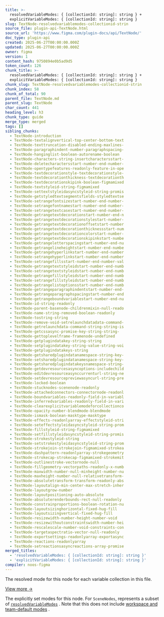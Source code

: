 ```yaml
---
title: >-
  resolvedVariableModes: { [collectionId: string]: string } +
  explicitVariableModes: { [collectionId: string]: string }
slug: TextNode-resolvedvariablemodes-collectionid-strin
source_file: plugin-api-TextNode.html
source_url: 'https://www.figma.com/plugin-docs/api/TextNode/'
doc_type: plugin-api
created: 2025-06-27T00:00:00.000Z
updated: 2025-06-27T00:00:00.000Z
owner: figma
version: 1
content_hash: 9750894e0b5ad9d5
token_count: 126
chunk_title: >-
  resolvedVariableModes: { [collectionId: string]: string } +
  explicitVariableModes: { [collectionId: string]: string }
chunk_slug: TextNode-resolvedvariablemodes-collectionid-strin
chunk_index: 58
chunk_of_total: 90
parent_file: TextNode.md
parent_slug: TextNode
char_count: 441
heading_level: h3
chunk_type: guide
merge_type: merged
tags: []
sibling_chunks:
  - TextNode-introduction
  - TextNode-textalignvertical-top-center-bottom-text
  - TextNode-texttruncation-disabled-ending-maxlines-
  - TextNode-paragraphindent-number-paragraphspacing-
  - TextNode-hanginglist-boolean-autorename-boolean
  - TextNode-characters-string-insertcharactersstart-
  - TextNode-deletecharactersstart-number-end-number-
  - TextNode-opentypefeatures-readonly-feature-in-ope
  - TextNode-textdecorationstyle-textdecorationstyle-
  - TextNode-textdecorationthickness-textdecorationth
  - TextNode-textdecorationskipink-boolean-figmamixed
  - TextNode-textstyleid-string-figmamixed
  - TextNode-settextstyleidasyncstyleid-string-promis
  - TextNode-getstyledtextsegmentsfields-styledtextse
  - TextNode-setrangefontsizestart-number-end-number-
  - TextNode-setrangefontnamestart-number-end-number-
  - TextNode-setrangetextcasestart-number-end-number-
  - TextNode-getrangetextdecorationstart-number-end-n
  - TextNode-getrangetextdecorationstylestart-number-
  - TextNode-getrangetextdecorationoffsetstart-number
  - TextNode-getrangetextdecorationthicknessstart-num
  - TextNode-getrangetextdecorationcolorstart-number-
  - TextNode-getrangetextdecorationskipinkstart-numbe
  - TextNode-getrangeletterspacingstart-number-end-nu
  - TextNode-getrangelineheightstart-number-end-numbe
  - TextNode-getrangehyperlinkstart-number-end-number
  - TextNode-setrangehyperlinkstart-number-end-number
  - TextNode-setrangefillsstart-number-end-number-val
  - TextNode-getrangetextstyleidstart-number-end-numb
  - TextNode-setrangetextstyleidstart-number-end-numb
  - TextNode-getrangefillstyleidstart-number-end-numb
  - TextNode-setrangefillstyleidstart-number-end-numb
  - TextNode-getrangelistoptionsstart-number-end-numb
  - TextNode-getrangeparagraphindentstart-number-end-
  - TextNode-getrangeparagraphspacingstart-number-end
  - TextNode-getrangeboundvariablestart-number-end-nu
  - TextNode-id-string-readonly
  - TextNode-parent-basenode-childrenmixin-null-reado
  - TextNode-name-string-removed-boolean-readonly
  - TextNode-tostring-string
  - TextNode-remove-void-setrelaunchdatadata-command-
  - TextNode-getrelaunchdata-command-string-string-is
  - TextNode-getcssasync-promise-key-string-string-
  - TextNode-gettoplevelframe-framenode-undefined
  - TextNode-getplugindatakey-string-string
  - TextNode-setplugindatakey-string-value-string-voi
  - TextNode-getplugindatakeys-string
  - TextNode-getsharedplugindatanamespace-string-key-
  - TextNode-setsharedplugindatanamespace-string-key-
  - TextNode-getsharedplugindatakeysnamespace-string-
  - TextNode-getdevresourcesasyncoptions-includechild
  - TextNode-editdevresourceasynccurrenturl-string-ne
  - TextNode-setdevresourcepreviewasyncurl-string-pre
  - TextNode-locked-boolean
  - TextNode-stucknodes-scenenode-readonly
  - TextNode-attachedconnectors-connectornode-readonl
  - TextNode-boundvariables-readonly-field-in-variabl
  - TextNode-inferredvariables-readonly-field-in-vari
  - TextNode-clearexplicitvariablemodeforcollectionco
  - TextNode-opacity-number-blendmode-blendmode
  - TextNode-ismask-boolean-masktype-masktype
  - TextNode-effects-readonlyarray-effectstyleid-stri
  - TextNode-seteffectstyleidasyncstyleid-string-prom
  - TextNode-fillstyleid-string-figmamixed
  - TextNode-setfillstyleidasyncstyleid-string-promis
  - TextNode-strokestyleid-string
  - TextNode-setstrokestyleidasyncstyleid-string-prom
  - TextNode-strokejoin-strokejoin-figmamixed-strokea
  - TextNode-dashpattern-readonlyarray-strokegeometry
  - TextNode-strokecap-strokecap-figmamixed-strokemit
  - TextNode-outlinestroke-vectornode-null
  - TextNode-fillgeometry-vectorpaths-readonly-x-numb
  - TextNode-maxwidth-number-null-minheight-number-nu
  - TextNode-maxheight-number-null-relativetransform-
  - TextNode-absolutetransform-transform-readonly-abs
  - TextNode-layoutalign-min-center-max-stretch-inher
  - TextNode-layoutgrow-number
  - TextNode-layoutpositioning-auto-absolute
  - TextNode-absoluterenderbounds-rect-null-readonly
  - TextNode-constrainproportions-boolean-rotation-nu
  - TextNode-layoutsizinghorizontal-fixed-hug-fill
  - TextNode-layoutsizingvertical-fixed-hug-fill
  - TextNode-resizewidth-number-height-number-void
  - TextNode-resizewithoutconstraintswidth-number-hei
  - TextNode-rescalescale-number-void-constraints-con
  - TextNode-targetaspectratio-vector-null-readonly
  - TextNode-exportsettings-readonlyarray-exportasync
  - TextNode-reactions-readonlyarray
  - TextNode-setreactionsasyncreactions-array-promise
merged_titles:
  - 'resolvedVariableModes: { [collectionId: string]: string }'
  - 'explicitVariableModes: { [collectionId: string]: string }'
compiler: noos-figma
---
```


The resolved mode for this node for each variable collection in this file.

[View more →](/plugin-docs/api/properties/nodes-resolvedvariablemodes/)

The explicitly set modes for this node.
For `SceneNodes`, represents a subset of [`resolvedVariableModes`](/plugin-docs/api/properties/nodes-resolvedvariablemodes/)
.
Note that this does not include [workspace and team-default modes](https://help.figma.com/hc/en-us/articles/12611253730071)
.
